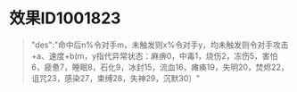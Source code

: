 # 效果ID1001823
> "des":"命中后n%令对手m，未触发则x%令对手y，均未触发则令对手攻击+a、速度+b(m，y指代异常状态：麻痹0，中毒1，烧伤2，冻伤5，害怕6，疲惫7，睡眠8，石化9，冰封15，流血16，瘫痪19，失明20，焚烬22，诅咒23，感染27，束缚28，失神29，沉默30）"
